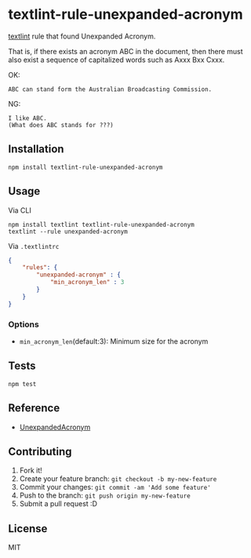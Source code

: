 # textlint-rule-unexpanded-acronym

[textlint](https://github.com/textlint/textlint "textlint") rule that found Unexpanded Acronym.

That is, if there exists an acronym ABC in the document,
then there must also exist a sequence of capitalized words such as Axxx Bxx Cxxx.

OK:

```
ABC can stand form the Australian Broadcasting Commission.
```

NG:

```
I like ABC.
(What does ABC stands for ???)
```



## Installation

    npm install textlint-rule-unexpanded-acronym

## Usage

Via CLI

    npm install textlint textlint-rule-unexpanded-acronym
    textlint --rule unexpanded-acronym

Via `.textlintrc`

```json
{
    "rules": {
        "unexpanded-acronym" : {
            "min_acronym_len" : 3
        }
    }
}
```

### Options

- `min_acronym_len`(default:3): Minimum size for the acronym

## Tests

    npm test

## Reference

- [UnexpandedAcronym](http://redpen.cc/docs/latest/index.html#unexpandedacronym "UnexpandedAcronym")

## Contributing

1. Fork it!
2. Create your feature branch: `git checkout -b my-new-feature`
3. Commit your changes: `git commit -am 'Add some feature'`
4. Push to the branch: `git push origin my-new-feature`
5. Submit a pull request :D

## License

MIT